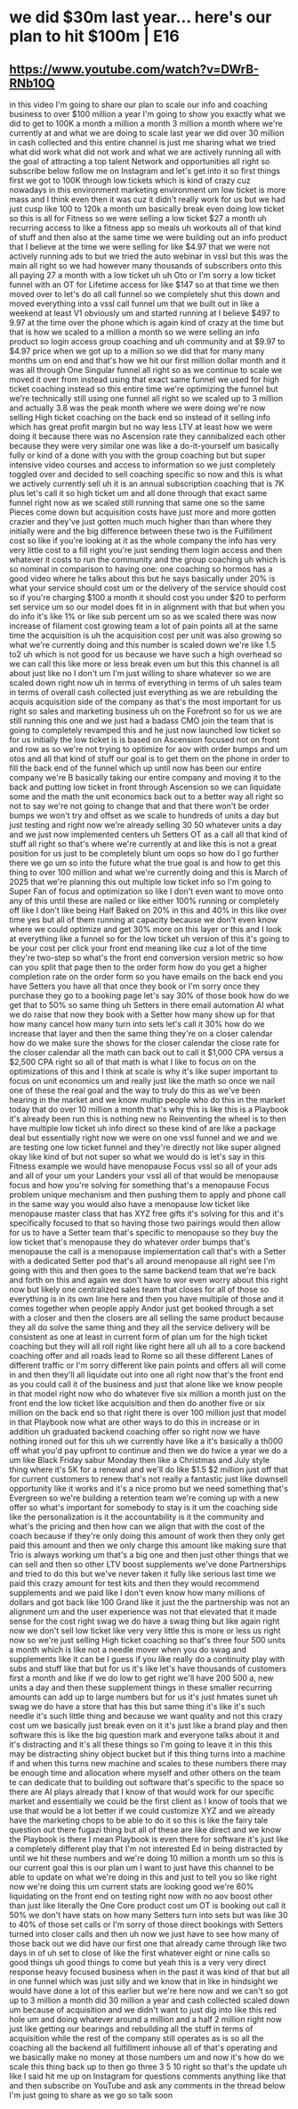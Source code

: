 # we did $30m last year... here's our plan to hit $100m | E16
## https://www.youtube.com/watch?v=DWrB-RNb10Q

in this video I'm going to share our plan to scale our info and coaching business to over $100 million a year I'm going to show you exactly what we did to get to 100K a month a million a month 3 million a month where we're currently at and what we are doing to scale last year we did over 30 million in cash collected and this entire channel is just me sharing what we tried what did work what did not work and what we are actively running all with the goal of attracting a top talent Network and opportunities all right so subscribe below follow me on Instagram and let's get into it so first things first we got to 100K through low tickets which is kind of crazy cuz nowadays in this environment marketing environment um low ticket is more mass and I think even then it was cuz it didn't really work for us but we had just cusp like 100 to 120k a month um basically break even doing low ticket so this is all for Fitness so we were selling a low ticket $27 a month uh recurring access to like a fitness app so meals uh workouts all of that kind of stuff and then also at the same time we were building out an info product that I believe at the time we were selling for like $4.97 that we were not actively running ads to but we tried the auto webinar in vssl but this was the main all right so we had however many thousands of subscribers onto this all paying 27 a month with a low ticket uh uh Oto or I'm sorry a low ticket funnel with an OT for Lifetime access for like $147 so at that time we then moved over to let's do all call funnel so we completely shut this down and moved everything into a vssl call funnel um that we built out in like a weekend at least V1 obviously um and started running at I believe $497 to 9.97 at the time over the phone which is again kind of crazy at the time but that is how we scaled to a million a month so we were selling an info product so login access group coaching and uh community and at $9.97 to $4.97 price when we got up to a million so we did that for many many months um on end and that's how we hit our first million dollar month and it was all through One Singular funnel all right so as we continue to scale we moved it over from instead using that exact same funnel we used for high ticket coaching instead so this entire time we're optimizing the funnel but we're technically still using one funnel all right so we scaled up to 3 million and actually 3.8 was the peak month where we were doing we're now selling High ticket coaching on the back end so instead of it selling info which has great profit margin but no way less LTV at least how we were doing it because there was no Ascension rate they cannibalized each other because they were very similar one was like a do-it-yourself um basically fully or kind of a done with you with the group coaching but but super intensive video courses and access to information so we just completely toggled over and decided to sell coaching specific so now and this is what we actively currently sell uh it is an annual subscription coaching that is 7K plus let's call it so high ticket um and all done through that exact same funnel right now as we scaled still running that same one so the same Pieces come down but acquisition costs have just more and more gotten crazier and they've just gotten much much higher than than where they initially were and the big difference between these two is the Fulfillment cost so like if you're looking at it as the whole company the info has very very little cost to a fill right you're just sending them login access and then whatever it costs to run the community and the group coaching uh which is so nominal in comparison to having one: one coaching so hormos has a good video where he talks about this but he says basically under 20% is what your service should cost um or the delivery of the service should cost so if you're charging $100 a month it should cost you under $20 to perform set service um so our model does fit in in alignment with that but when you do info it's like 1% or like sub percent um so as we scaled there was now increase of filament cost growing team a lot of pain points all at the same time the acquisition is uh the acquisition cost per unit was also growing so what we're currently doing and this number is scaled down we're like 1.5 to2 uh which is not good for us because we have such a high overhead so we can call this like more or less break even um but this this channel is all about just like no I don't um I'm just willing to share whatever so we are scaled down right now uh in terms of everything in terms of uh sales team in terms of overall cash collected just everything as we are rebuilding the acquis acquisition side of the company as that's the most important for us right so sales and marketing business uh on the Forefront so for us we are still running this one and we just had a badass CMO join the team that is going to completely revamped this and he just now launched low ticket so for us initially the low ticket is is based on Ascension focused not on front and row as so we're not trying to optimize for aov with order bumps and um otos and all that kind of stuff our goal is to get them on the phone in order to fill the back end of the funnel which up until now has been our entire company we're B basically taking our entire company and moving it to the back and putting low ticket in front through Ascension so we can liquidate some and the math the unit economics back out to a better way all right so not to say we're not going to change that and that there won't be order bumps we won't try and offset as we scale to hundreds of units a day but just testing and right now we're already selling 30 50 whatever units a day and we just now implemented centers uh Setters OT as a call all that kind of stuff all right so that's where we're currently at and like this is not a great position for us just to be completely blunt um oops so how do I go further there we go um so into the future what the true goal is and how to get this thing to over 100 million and what we're currently doing and this is March of 2025 that we're planning this out multiple low ticket info so I'm going to Super Fan of focus and optimization so like I don't even want to move onto any of this until these are nailed or like either 100% running or completely off like I don't like being Half Baked on 20% in this and 40% in this like over time yes but all of them running at capacity because we don't even know where we could optimize and get 30% more on this layer or this and I look at everything like a funnel so for the low ticket uh version of this it's going to be your cost per click your front end meaning like cuz a lot of the time they're two-step so what's the front end conversion version metric so how can you split that page then to the order form how do you get a higher completion rate on the order form so you have emails on the back end you have Setters you have all that once they book or I'm sorry once they purchase they go to a booking page let's say 30% of those book how do we get that to 50% so same thing uh Setters in there email automation AI what we do raise that now they book with a Setter how many show up for that how many cancel how many turn into sets let's call it 30% how do we increase that layer and then the same thing they're on a closer calendar how do we make sure the shows for the closer calendar the close rate for the closer calendar all the math can back out to call it $1,000 CPA versus a $2,500 CPA right so all of that math is what I like to focus on on the optimizations of this and I think at scale is why it's like super important to focus on unit economics um and really just like the math so once we nail one of these the real goal and the way to truly do this as we've been hearing in the market and we know multip people who do this in the market today that do over 10 million a month that's why this is like this is a Playbook it's already been run this is nothing new no Reinventing the wheel is to then have multiple low ticket uh info direct so these kind of are like a package deal but essentially right now we were on one vssl funnel and we and we are testing one low ticket funnel and they're directly not like super aligned okay like kind of but not super so what we would do is let's say in this Fitness example we would have menopause Focus vssl so all of your ads and all of your um your Landers your vssl all of that would be menopause focus and how you're solving for something that's a menopause Focus problem unique mechanism and then pushing them to apply and phone call in the same way you would also have a menopause low ticket like menopause master class that has XYZ free gifts it's solving for this and it's specifically focused to that so having those two pairings would then allow for us to have a Setter team that's specific to menopause so they buy the low ticket that's menopause they do whatever order bumps that's menopause the call is a menopause implementation call that's with a Setter with a dedicated Setter pod that's all around menopause all right see I'm going with this and then goes to the same backend team that we're back and forth on this and again we don't have to wor even worry about this right now but likely one centralized sales team that closes for all of those so everything is in its own line here and then you have multiple of those and it comes together when people apply Andor just get booked through a set with a closer and then the closers are all selling the same product because they all do solve the same thing and they all the service delivery will be consistent as one at least in current form of plan um for the high ticket coaching but they will all roll right like right here all uh all to a core backend coaching offer and all roads lead to Rome so all these different Lanes of different traffic or I'm sorry different like pain points and offers all will come in and then they'll all liquidate out into one all right now that's the front end as you could call it of the business and just that alone like we know people in that model right now who do whatever five six million a month just on the front end the low ticket like acquisition and then do another five or six million on the back end so that right there is over 100 million just that model in that Playbook now what are other ways to do this in increase or in addition uh graduated backend coaching offer so right now we have nothing ironed out for this uh we currently have like a it's basically a th000 off what you'd pay upfront to continue and then we do twice a year we do a um like Black Friday sabur Monday then like a Christmas and July style thing where it's 5K for a renewal and we'll do like $1.5 $2 million just off that for current customers to renew that's not really a fantastic just like downsell opportunity like it works and it's a nice promo but we need something that's Evergreen so we're building a retention team we're coming up with a new offer so what's important for somebody to stay is it um the coaching side like the personalization is it the accountability is it the community and what's the pricing and then how can we align that with the cost of the coach because if they're only doing this amount of work then they only get paid this amount and then we only charge this amount like making sure that Trio is always working um that's a big one and then just other things that we can sell and then so other LTV boost supplements we've done Partnerships and tried to do this but we've never taken it fully like serious last time we paid this crazy amount for test kits and then they would recommend supplements and we paid like I don't even know how many millions of dollars and got back like 100 Grand like it just the the partnership was not an alignment um and the user experience was not that elevated that it made sense for the cost right swag we do have a swag thing but like again right now we don't sell low ticket like very very little this is more or less us right now so we're just selling High ticket coaching so that's three four 500 units a month which is like not a needle mover when you do swag and supplements like it can be I guess if you like really do a continuity play with subs and stuff like that but for us it's like let's have thousands of customers first a month and like if we do low to get right we'll have 200 500 a, new units a day and then these supplement things in these smaller recurring amounts can add up to large numbers but for us it's just hmates sunet uh swag we do have a store that has this but same thing it's like it's such needle it's such little thing and because we want quality and not this crazy cost um we basically just break even on it it's just like a brand play and then software this is like the big question mark and everyone talks about it and it's distracting and it's all these things so I'm going to leave it in this this may be distracting shiny object bucket but if this thing turns into a machine if and when this turns new machine and scales to these numbers there may be enough time and allocation where myself and other others on the team te can dedicate that to building out software that's specific to the space so there are AI plays already that I know of that would work for our specific market and essentially we could be the first client as I know of tools that we use that would be a lot better if we could customize XYZ and we already have the marketing chops to be able to do it so this is like the fairy tale question out there fugazi thing but all of these are like direct and we know the Playbook is there I mean Playbook is even there for software it's just like a completely different play that I'm not interested Ed in being distracted by until we hit these numbers and we're doing 10 million a month um so this is our current goal this is our plan um I want to just have this channel to be able to update on what we're doing in this and just to tell you so like right now we're doing this um current stats are looking good we're 60% liquidating on the front end on testing right now with no aov boost other than just like literally the One Core product cost um OT is booking out call it 50% we don't have stats on how many Setters turn into sets but was like 30 to 40% of those set calls or I'm sorry of those direct bookings with Setters turned into closer calls and then uh now we just have to see how many of those back out we did have our first one that already came through like two days in of uh set to close of like the first whatever eight or nine calls so good things uh good things to come but yeah this is a very very direct response heavy focused business when in the past it was kind of that but all in one funnel which was just silly and we know that in like in hindsight we would have done a lot of this earlier but we're here now and we can't so got up to 3 million a month did 30 million a year and cash collected scaled down um because of acquisition and we didn't want to just dig into like this red hole um and doing whatever around a million and a half 2 million right now just like getting our bearings and rebuilding all the stuff in terms of acquisition while the rest of the company still operates as is so all the coaching all the backend all fulfillment inhouse all of that's operating and we basically make no money at those numbers um and now it's how do we scale this thing back up to then go three 3 5 10 right so that's the update uh like I said hit me up on Instagram for questions comments anything like that and then subscribe on YouTube and ask any comments in the thread below I'm just going to share as we go so talk soon